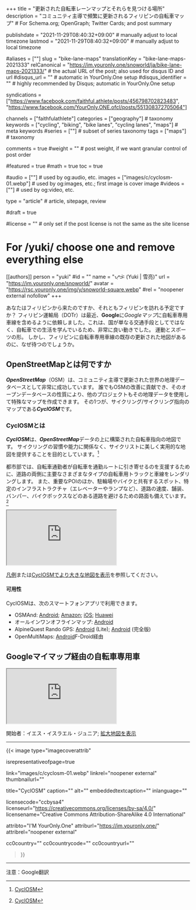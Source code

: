 +++
title = "更新された自転車レーンマップとそれらを見つける場所"
description = "コミュニティ主導で頻繁に更新されるフィリピンの自転車マップ"                                                    # For Schema.org; OpenGraph; Twitter Cards; and post summary

publishdate = "2021-11-29T08:40:32+09:00"                                        # manually adjust to local timezone
lastmod = "2021-11-29T08:40:32+09:00"                                        # manually adjust to local timezone

#aliases = [""]
slug = "bike-lane-maps"
translationKey = "bike-lane-maps-2021333"
relCanonical = "https://im.youronly.one/snoworld/ja/bike-lane-maps-2021333/"                                                   # the actual URL of the post; also used for disqus ID and url
#disqus_url = ""                                                    # automatic in YourOnly.One setup
#disqus_identifier = ""                                             # highly recommended by Disqus; automatic in YourOnly.One setup

syndications = ["https://www.facebook.com/faithful.athlete/posts/456798702823483", "https://www.facebook.com/YourOnly.ONE.ofcl/posts/551308372705064"]

channels = ["faithfulathlete"]
categories = ["geography"]                                                   # taxonomy
keywords = ["cycling", "biking", "bike lanes", "cycling lanes", "maps"]                                                     # meta keywords
#series = [""]                                                       # subset of series taxonomy
tags = ["maps"]                                                         # taxonomy

comments = true
#weight = ""                                                        # post weight, if we want granular control of post order

#featured = true
#math = true
toc = true

#audio = [""]                                                        # used by og:audio, etc.
images = ["images/c/cyclosm-01.webp"]                                                       # used by og:images, etc.; first image is cover image
#videos = [""]                                                       # used by og:video, etc.

type = "article"                                                           # article, sitepage, review

#draft = true

#license = ""                                                       # only set if the post license is not the same as the site license

# For /yuki/ choose one and remove everything else
[[authors]]
  person = "yuki"
  #id = ""
  name = "ᜌᜓᜃᜒ (Yuki | 雪亮)"
  url = "https://im.youronly.one/snoworld/"
  avatar = "https://rsc.youronly.one/img/y/snoworld-square.webp"
  #rel = "noopener external nofollow"
+++

あなたはフィリピンから来たのですか、それともフィリピンを訪れる予定ですか？ フィリピン運輸局（DOTr）は最近、**Google**に*Googleマップ*に自転車専用車線を含めるように依頼しました。これは、国が単なる交通手段としてではなく、自転車での生活を学んでいるため、非常に良い動きでした。 運動とスポーツの形。 しかし、フィリピンに自転車専用車線の既存の更新された地図があるのに、なぜ待つのでしょうか。

<!--more-->

## OpenStreetMapとは何ですか

***OpenStreetMap***（OSM）は、コミュニティ主導で更新された世界の地理データベースとして非常に成功しています。 誰でもOSMの改善に貢献でき、そのオープンデータベースの性質により、他のプロジェクトもその地理データを使用して特殊なマップを作成できます。 その1つが、サイクリング/サイクリング指向のマップである***CyclOSM***です。

### CyclOSMとは

***CyclOSM***は、***OpenStreetMap***データの上に構築された自転車指向の地図です。 サイクリングの習慣や能力に関係なく、サイクリストに美しく実用的な地図を提供することを目的としています。[^a]

都市部では、自転車通勤者が自転車を通勤ルートに引き寄せるのを支援するために、道路の両側に主要なさまざまなタイプの自転車用トラックと車線をレンダリングします。 また、重要なPOIのほか、駐輪場やバイクと共有するスポット、特定のインフラストラクチャ（エレベーターやランプなど）、道路の速度、舗装、バンパー、バイクボックスなどのある道路を避けるための路面も備えています。[^a]

[^a]: [CyclOSM](https://www.cyclosm.org)

<div class="responsive_embedframe"><iframe src="https://www.openstreetmap.org/export/embed.html?bbox=120.96642494201662%2C14.524183738283355%2C121.09156608581543%2C14.590560833157706&amp;layer=cyclosm" sandbox="allow-same-origin allow-scripts" allow="accelerometer; encrypted-media; gyroscope; picture-in-picture; fullscreen"></iframe></div>

[凡例](https://www.cyclosm.org/legend.html)または[CyclOSMでより大きな地図を表示](https://www.cyclosm.org/#map=14/14.5597/121.0365/cyclosm)を参照してください。

#### 可用性

CyclOSMは、次のスマートフォンアプリで利用できます。

- OSMAnd: [Android](https://play.google.com/store/apps/details?id=net.osmand.plus); [Amazon](http://www.amazon.com/gp/product/B00D0SEGMC/ref=mas_pm_OsmAnd-Maps-Navigation); [iOS](https://itunes.apple.com/app/apple-store/id934850257?pt=2123532&ct=WebSite&mt=8); [Huawei](https://appgallery.huawei.com/app/C101486545)
- オールインワンオフラインマップ: [Android](https://play.google.com/store/apps/details?id=net.psyberia.offlinemaps)
- AlpineQuest Rando GPS: [Android](https://play.google.com/store/apps/details?id=psyberia.alpinequest.free) (Lite); [Android](https://play.google.com/store/apps/details?id=psyberia.alpinequest.full) (完全版)
- OpenMultiMaps: [Android](https://f-droid.org/packages/app.fedilab.openmaps/)F-Droid経由

## Googleマイマップ経由の自転車専用車

<div class="responsive_embedframe"><iframe src="https://www.google.com/maps/d/embed?mid=1MUEnacNSB60OpJQG0ViAnzJ6ECrA5z7p" sandbox="allow-same-origin allow-scripts" allow="accelerometer; encrypted-media; gyroscope; picture-in-picture; fullscreen"></iframe></div>

開始者：イエス・イスラエル・ジュニア; [拡大地図を表示](https://www.google.com/maps/d/viewer?mid=1MUEnacNSB60OpJQG0ViAnzJ6ECrA5z7p&ll=14.598237980859727%2C121.0651953487783&z=13)

---

{{< image
  type="imagecoverattrib"

  isrepresentativeofpage=true

  link="images/c/cyclosm-01.webp"
  linkrel="noopener external"
  thumbnailurl=""

  title="CyclOSM"
  caption=""
  alt=""
  embeddedtextcaption=""
  inlanguage=""

  licensecode="ccbysa4"
  licenseurl="https://creativecommons.org/licenses/by-sa/4.0/"
  licensename="Creative Commons Attribution-ShareAlike 4.0 International"

  attribto="I'M YourOnly.One"
  attriburl="https://im.youronly.one/"
  attribrel="noopener external"

  cc0country=""
  cc0countrycode=""
  cc0countryurl=""
>}}

---

注意：Google翻訳
